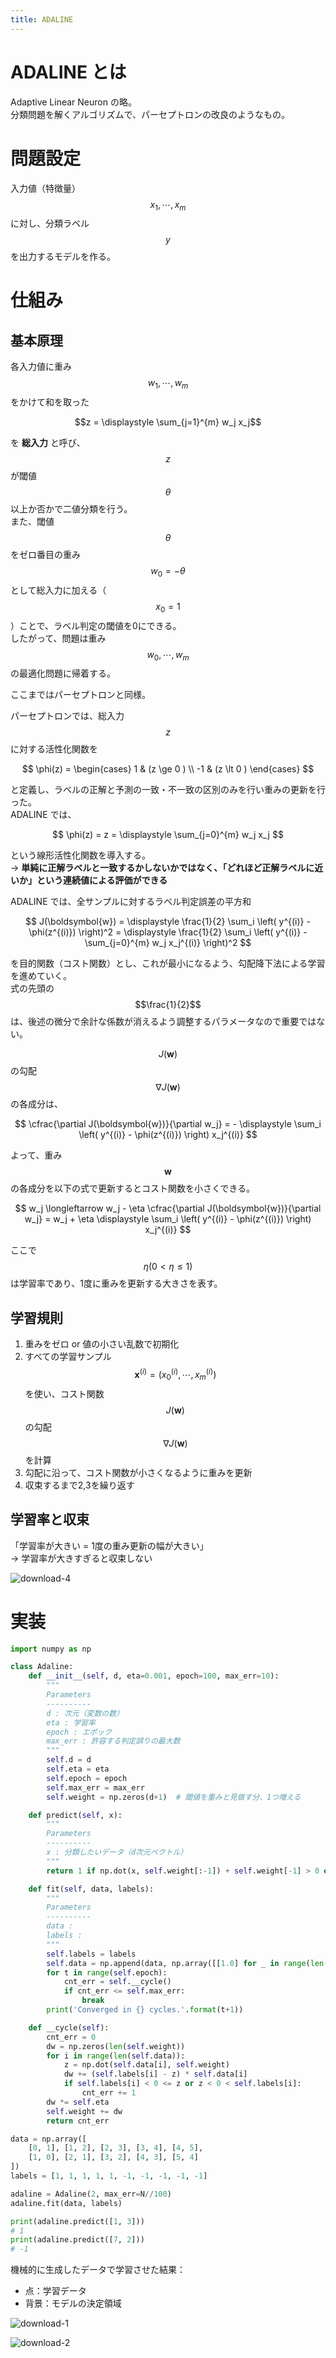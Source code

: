 ```yaml
---
title: ADALINE
---
```


# ADALINE とは

Adaptive Linear Neuron の略。  
分類問題を解くアルゴリズムで、パーセプトロンの改良のようなもの。

# 問題設定

入力値（特徴量） $$x_1, \cdots, x_m$$ に対し、分類ラベル $$y$$ を出力するモデルを作る。

# 仕組み

## 基本原理

各入力値に重み $$w_1, \cdots, w_m$$ をかけて和を取った

$$z = \displaystyle \sum_{j=1}^{m} w_j x_j$$

を **総入力** と呼び、$$z$$ が閾値 $$\theta$$ 以上か否かで二値分類を行う。  
また、閾値 $$\theta$$ をゼロ番目の重み $$w_0 = - \theta$$ として総入力に加える（$$x_0 = 1$$）ことで、ラベル判定の閾値を0にできる。  
したがって、問題は重み $$w_0, \cdots, w_m$$ の最適化問題に帰着する。

ここまではパーセプトロンと同様。

パーセプトロンでは、総入力 $$z$$ に対する活性化関数を

$$
\phi(z) =
\begin{cases}
1  & (z \ge 0 ) \\
-1 & (z \lt 0 )
\end{cases}
$$

と定義し、ラベルの正解と予測の一致・不一致の区別のみを行い重みの更新を行った。  
ADALINE では、

$$
\phi(z) = z = \displaystyle \sum_{j=0}^{m} w_j x_j
$$

という線形活性化関数を導入する。  
→ **単純に正解ラベルと一致するかしないかではなく、「どれほど正解ラベルに近いか」という連続値による評価ができる**

ADALINE では、全サンプルに対するラベル判定誤差の平方和

$$
J(\boldsymbol{w})
= \displaystyle \frac{1}{2} \sum_i \left( y^{(i)} - \phi(z^{(i)}) \right)^2
= \displaystyle \frac{1}{2} \sum_i \left( y^{(i)} - \sum_{j=0}^{m} w_j x_j^{(i)} \right)^2
$$

を目的関数（コスト関数）とし、これが最小になるよう、勾配降下法による学習を進めていく。  
式の先頭の $$\frac{1}{2}$$ は、後述の微分で余計な係数が消えるよう調整するパラメータなので重要ではない。

$$J(\boldsymbol{w})$$ の勾配 $$\nabla J(\boldsymbol{w})$$ の各成分は、

$$
\cfrac{\partial J(\boldsymbol{w})}{\partial w_j}
= - \displaystyle \sum_i \left( y^{(i)} - \phi(z^{(i)}) \right) x_j^{(i)}
$$

よって、重み $$\boldsymbol{w}$$ の各成分を以下の式で更新するとコスト関数を小さくできる。

$$
w_j \longleftarrow w_j - \eta \cfrac{\partial J(\boldsymbol{w})}{\partial w_j} = w_j + \eta \displaystyle \sum_i \left( y^{(i)} - \phi(z^{(i)}) \right) x_j^{(i)}
$$

ここで $$\eta (0 \lt \eta \le 1)$$ は学習率であり、1度に重みを更新する大きさを表す。


## 学習規則

1. 重みをゼロ or 値の小さい乱数で初期化
2. すべての学習サンプル $$\boldsymbol{x}^{(i)} = ( x_0^{(i)}, \cdots, x_m^{(i)} )$$ を使い、コスト関数 $$J(\boldsymbol{w})$$ の勾配 $$\nabla J(\boldsymbol{w})$$ を計算
3. 勾配に沿って、コスト関数が小さくなるように重みを更新
4. 収束するまで2,3を繰り返す

## 学習率と収束

「学習率が大きい = 1度の重み更新の幅が大きい」  
→ 学習率が大きすぎると収束しない

![download-4](https://user-images.githubusercontent.com/13412823/78420354-3a5d1f80-7689-11ea-9be0-3e4918c0237c.png)


# 実装

```python
import numpy as np

class Adaline:
    def __init__(self, d, eta=0.001, epoch=100, max_err=10):
        """
        Parameters
        ----------
        d : 次元（変数の数）
        eta : 学習率
        epoch : エポック
        max_err : 許容する判定誤りの最大数
        """
        self.d = d
        self.eta = eta
        self.epoch = epoch
        self.max_err = max_err
        self.weight = np.zeros(d+1)  # 閾値を重みと見做す分、1つ増える

    def predict(self, x):
        """
        Parameters
        ----------
        x : 分類したいデータ（d次元ベクトル）
        """
        return 1 if np.dot(x, self.weight[:-1]) + self.weight[-1] > 0 else -1

    def fit(self, data, labels):
        """
        Parameters
        ----------
        data :
        labels :
        """
        self.labels = labels
        self.data = np.append(data, np.array([[1.0] for _ in range(len(data))]), axis=1)
        for t in range(self.epoch):
            cnt_err = self.__cycle()
            if cnt_err <= self.max_err:
                break
        print('Converged in {} cycles.'.format(t+1))

    def __cycle(self):
        cnt_err = 0
        dw = np.zeros(len(self.weight))
        for i in range(len(self.data)):
            z = np.dot(self.data[i], self.weight)
            dw += (self.labels[i] - z) * self.data[i]
            if self.labels[i] < 0 <= z or z < 0 < self.labels[i]:
                cnt_err += 1
        dw *= self.eta
        self.weight += dw
        return cnt_err
```

```python
data = np.array([
    [0, 1], [1, 2], [2, 3], [3, 4], [4, 5],
    [1, 0], [2, 1], [3, 2], [4, 3], [5, 4]
])
labels = [1, 1, 1, 1, 1, -1, -1, -1, -1, -1]

adaline = Adaline(2, max_err=N//100)
adaline.fit(data, labels)

print(adaline.predict([1, 3]))
# 1
print(adaline.predict([7, 2]))
# -1
```

機械的に生成したデータで学習させた結果：

- 点：学習データ
- 背景：モデルの決定領域

![download-1](https://user-images.githubusercontent.com/13412823/78419765-ffa4b880-7683-11ea-82b5-a7b654b716fb.png)

![download-2](https://user-images.githubusercontent.com/13412823/78419763-fddaf500-7683-11ea-9735-8383cfc7be7d.png)
